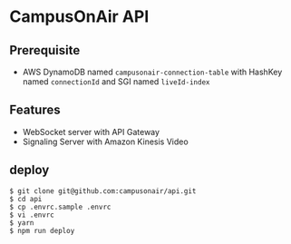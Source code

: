 # CampusOnAir API

## Prerequisite

- AWS DynamoDB named `campusonair-connection-table` with HashKey named `connectionId` and SGI named `liveId-index`

## Features

- WebSocket server with API Gateway
- Signaling Server with Amazon Kinesis Video

## deploy

```shell
$ git clone git@github.com:campusonair/api.git
$ cd api
$ cp .envrc.sample .envrc
$ vi .envrc
$ yarn
$ npm run deploy
```
